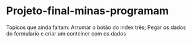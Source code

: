 # Projeto-final-minas-programam
Topicos que ainda faltam: Arrumar o botão do index três; Pegar os dados do formulario e criar um conteiner com os dados

